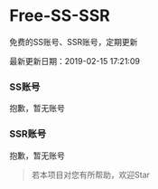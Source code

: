 # Free-SS-SSR

免费的SS账号、SSR账号，定期更新

最新更新日期：2019-02-15 17:21:09 

### SS账号

抱歉，暂无账号

### SSR账号

抱歉，暂无账号



> 若本项目对您有所帮助，欢迎Star